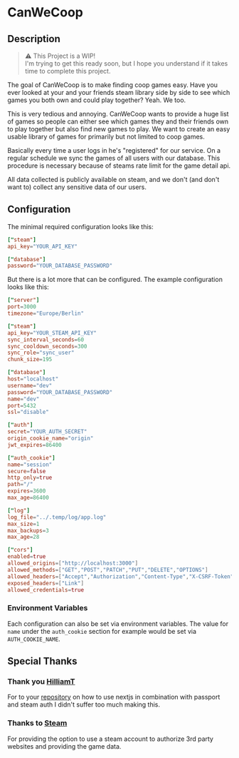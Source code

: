 # CanWeCoop

## Description

> :warning: This Project is a WIP! <br> I'm trying to get this ready soon, but I hope you understand if it takes time to complete this project.

The goal of CanWeCoop is to make finding coop games easy. Have you ever looked at your and your friends steam library side by side to see which games you both own and could play together? Yeah. We too.

This is very tedious and annoying. CanWeCoop wants to provide a huge list of games so people can either see which games they and their friends own to play together but also find new games to play. We want to create an easy usable library of games for primarily but not limited to coop games.

Basically every time a user logs in he's "registered" for our service. On a regular schedule we sync the games of all users with our database. This procedure is necessary because of steams rate limit for the game detail api.

All data collected is publicly available on steam, and we don't (and don't want to) collect any sensitive data of our users.

## Configuration

The minimal required configuration looks like this:

```toml
["steam"]
api_key="YOUR_API_KEY"

["database"]
password="YOUR_DATABASE_PASSWORD"
```

But there is a lot more that can be configured. The example configuration looks like this:

```toml
["server"]
port=3000
timezone="Europe/Berlin"

["steam"]
api_key="YOUR_STEAM_API_KEY"
sync_interval_seconds=60
sync_cooldown_seconds=300
sync_role="sync_user"
chunk_size=195

["database"]
host="localhost"
username="dev"
password="YOUR_DATABASE_PASSWORD"
name="dev"
port=5432
ssl="disable"

["auth"]
secret="YOUR_AUTH_SECRET"
origin_cookie_name="origin"
jwt_expires=86400

["auth_cookie"]
name="session"
secure=false
http_only=true
path="/"
expires=3600
max_age=86400

["log"]
log_file="../.temp/log/app.log"
max_size=1
max_backups=3
max_age=28

["cors"]
enabled=true
allowed_origins=["http://localhost:3000"]
allowed_methods=["GET","POST","PATCH","PUT","DELETE","OPTIONS"]
allowed_headers=["Accept","Authorization","Content-Type","X-CSRF-Token"]
exposed_headers=["Link"]
allowed_credentials=true
```

### Environment Variables

Each configuration can also be set via environment variables. The value for `name` under the `auth_cookie` section for example would be set via `AUTH_COOKIE_NAME`.

## Special Thanks

### Thank you [HilliamT](https://github.com/HilliamT) </br>

For to your [repository](https://github.com/HilliamT/nextjs-steam-auth) on how to use nextjs in combination with passport and steam auth I didn't suffer too much making this.

### Thanks to [Steam](https://store.steampowered.com/) </br>

For providing the option to use a steam account to authorize 3rd party websites and providing the game data.
